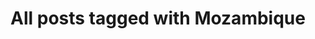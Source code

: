 ---
layout: tag
title: "All posts tagged with Mozambique"
permalink: /weblog/tags/mozambique/
taxonomy: Mozambique
---